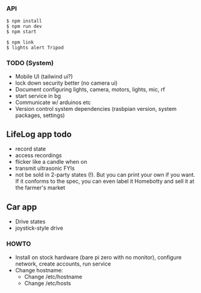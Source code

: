### API

    $ npm install
    $ npm run dev
    $ npm start

    $ npm link
    $ lights alert Tripod

### TODO (System)

- Mobile UI (tailwind ui?)
- lock down security better (no camera ui)
- Document configuring lights, camera, motors, lights, mic, rf
- start service in bg 
- Communicate w/ arduinos etc
- Version control system dependencies (rasbpian version, system packages, settings)

## LifeLog app todo
- record state
- access recordings
- flicker like a candle when on
- transmit ultrasonic FYIs
- not be sold in 2-party states (!). But you can print your own if you want. If it conforms to the spec, you can even label it Homebotty and sell it at the farmer's market

## Car app
- Drive states
- joystick-style drive


### HOWTO

- Install on stock hardware (bare pi zero with no monitor), configure network, create accounts, run service
- Change hostname:
  - Change /etc/hostname
  - Change /etc/hosts

